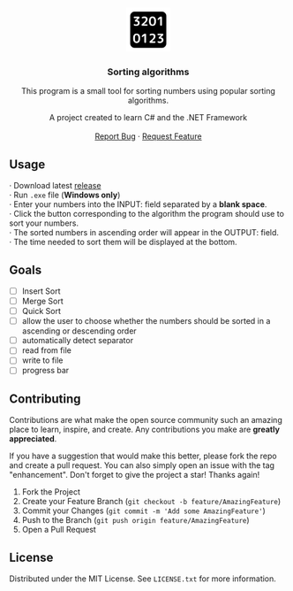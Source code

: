 
<a name="readme-top"></a>

<br />
<div align="center">
  <a href="https://github.com/rege1980/sorting_algorithms">
    <img src="logo.svg" alt="Logo" width="80" height="80">
  </a>

<h3 align="center">Sorting algorithms</h3>

  <p align="center">
    This program is a small tool for sorting numbers using popular sorting algorithms.
    <br />
    <p align="center">
   A project created to learn C# and the .NET Framework
   <br />
   <br />
    <a href="https://github.com/rege1980/sorting-algorithms/issues">Report Bug</a>
    ·
    <a href="https://github.com/rege1980/sorting-algorithms/issues">Request Feature</a>
  </p>
</div>

## Usage
 · Download latest [release](https://github.com/rege1980/sorting-algorithms/releases)
 <br />
 · Run `.exe` file (**Windows only**)
 <br />
 · Enter your numbers into the INPUT: field separated by a **blank space**.
 <br />
 · Click the button corresponding to the algorithm the program should use to sort your numbers.
 <br />
 · The sorted numbers in ascending order will appear in the OUTPUT: field. 
 <br />
 · The time needed to sort them will be displayed at the bottom.
 
## Goals

- [ ] Insert Sort
- [ ] Merge Sort
- [ ] Quick Sort
- [ ] allow the user to choose whether the numbers should be sorted in a ascending or descending order
- [ ] automatically detect separator
- [ ] read from file
- [ ] write to file
- [ ] progress bar

## Contributing

Contributions are what make the open source community such an amazing place to learn, inspire, and create. Any contributions you make are **greatly appreciated**.

If you have a suggestion that would make this better, please fork the repo and create a pull request. You can also simply open an issue with the tag "enhancement".
Don't forget to give the project a star! Thanks again!

1. Fork the Project
2. Create your Feature Branch (`git checkout -b feature/AmazingFeature`)
3. Commit your Changes (`git commit -m 'Add some AmazingFeature'`)
4. Push to the Branch (`git push origin feature/AmazingFeature`)
5. Open a Pull Request

## License

Distributed under the MIT License. See `LICENSE.txt` for more information.
